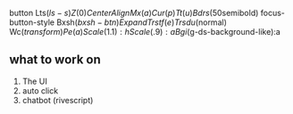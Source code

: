 button Lts($ls-s) Z(0) CenterAlign Mx(a) Cur(p) Tt(u) Bdrs(50%) P(0) Fw($semibold) focus-button-style Bxsh($bxsh-btn) Expand Trstf(e) Trsdu($normal) Wc($transform) Pe(a) Scale(1.1):h Scale(.9):a Bgi($g-ds-background-like):a


## what to work on
1. The UI 
2. auto click 
3. chatbot (rivescript)
